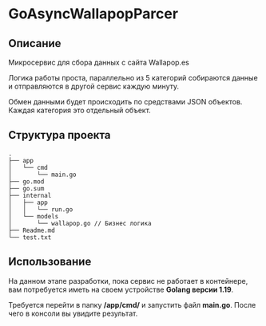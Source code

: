 # GoAsyncWallapopParcer

## Описание

Микросервис для сбора данных с сайта Wallapop.es

Логика работы проста, параллельно из 5 категорий собираются данные и отправляются в другой сервис каждую минуту. 

Обмен данными будет происходить по средствами JSON объектов. Каждая категория это отдельный объект.

## Структура проекта

```
.
├── app
│   └── cmd
│       └── main.go
├── go.mod
├── go.sum
├── internal
│   ├── app
│   │   └── run.go
│   └── models
│       └── wallapop.go // Бизнес логика
├── Readme.md
└── test.txt
```

## Использование

На данном этапе разработки, пока сервис не работает в контейнере, вам потребуется иметь на своем устройстве **Golang версии 1.19**. 

Требуется перейти в папку **/app/cmd/** и запустить файл **main.go**. После чего в консоли вы увидите результат.
